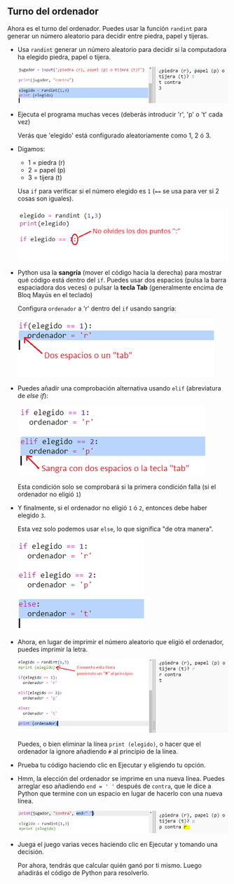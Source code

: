 ## Turno del ordenador

Ahora es el turno del ordenador. Puedes usar la función `randint` para generar un número aleatorio para decidir entre piedra, papel y tijeras.

+ Usa `randint` generar un número aleatorio para decidir si la computadora ha elegido piedra, papel o tijera.
    
    ![captura de pantalla](images/rps-randint.png)

+ Ejecuta el programa muchas veces (deberás introducir 'r', 'p' o 't' cada vez)
    
    Verás que 'elegido' está configurado aleatoriamente como 1, 2 ó 3.

+ Digamos:
    
    + 1 = piedra (r)
    + 2 = papel (p)
    + 3 = tijera (t)
    
    Usa `if` para verificar si el número elegido es `1` (`==` se usa para ver si 2 cosas son iguales).
    
    ![captura de pantalla](images/rps-if-1.png)

+ Python usa la **sangría** (mover el código hacia la derecha) para mostrar qué código está dentro del `if`. Puedes usar dos espacios (pulsa la barra espaciadora dos veces) o pulsar la **tecla Tab** (generalmente encima de Bloq Mayús en el teclado)
    
    Configura `ordenador` a 'r' dentro del `if` usando sangría:
    
    ![captura de pantalla](images/rps-indent.png)

+ Puedes añadir una comprobación alternativa usando `elif` (abreviatura de *else if*):
    
    ![captura de pantalla](images/rps-elif-2.png)
    
    Esta condición solo se comprobará si la primera condición falla (si el ordenador no eligió `1`)

+ Y finalmente, si el ordenador no eligió `1` ó `2`, entonces debe haber elegido `3`.
    
    Esta vez solo podemos usar `else`, lo que significa "de otra manera".
    
    ![captura de pantalla](images/rps-else-3.png)

+ Ahora, en lugar de imprimir el número aleatorio que eligió el ordenador, puedes imprimir la letra.
    
    ![captura de pantalla](images/rps-print-computer.png)
    
    Puedes, o bien eliminar la línea `print (elegido)`, o hacer que el ordenador la ignore añadiendo `#` al principio de la línea.

+ Prueba tu código haciendo clic en Ejecutar y eligiendo tu opción.

+ Hmm, la elección del ordenador se imprime en una nueva línea. Puedes arreglar eso añadiendo `end = ' '` después de `contra`, que le dice a Python que termine con un espacio en lugar de hacerlo con una nueva línea.
    
    ![captura de pantalla](images/rps-same-line.png)

+ Juega el juego varias veces haciendo clic en Ejecutar y tomando una decisión.
    
    Por ahora, tendrás que calcular quién ganó por ti mismo. Luego añadirás el código de Python para resolverlo.